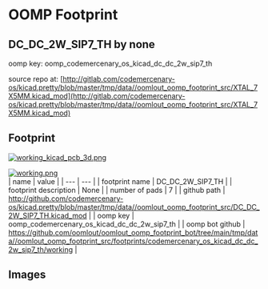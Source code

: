 # OOMP Footprint  
## DC_DC_2W_SIP7_TH  by none  
  
oomp key: oomp_codemercenary_os_kicad_dc_dc_2w_sip7_th  
  
source repo at: [http://gitlab.com/codemercenary-os/kicad.pretty/blob/master/tmp/data//oomlout_oomp_footprint_src/XTAL_7X5MM.kicad_mod](http://gitlab.com/codemercenary-os/kicad.pretty/blob/master/tmp/data//oomlout_oomp_footprint_src/XTAL_7X5MM.kicad_mod)  
## Footprint  
  
[![working_kicad_pcb_3d.png](working_kicad_pcb_3d_600.png)](working_kicad_pcb_3d.png)  
  
[![working.png](working_600.png)](working.png)  
| name | value | 
| --- | --- | 
| footprint name | DC_DC_2W_SIP7_TH | 
| footprint description | None | 
| number of pads | 7 | 
| github path | http://github.com/codemercenary-os/kicad.pretty/blob/master/tmp/data//oomlout_oomp_footprint_src/DC_DC_2W_SIP7_TH.kicad_mod | 
| oomp key | oomp_codemercenary_os_kicad_dc_dc_2w_sip7_th | 
| oomp bot github | https://github.com/oomlout/oomlout_oomp_footprint_bot/tree/main/tmp/data//oomlout_oomp_footprint_src/footprints/codemercenary_os_kicad_dc_dc_2w_sip7_th/working | 
## Images  
